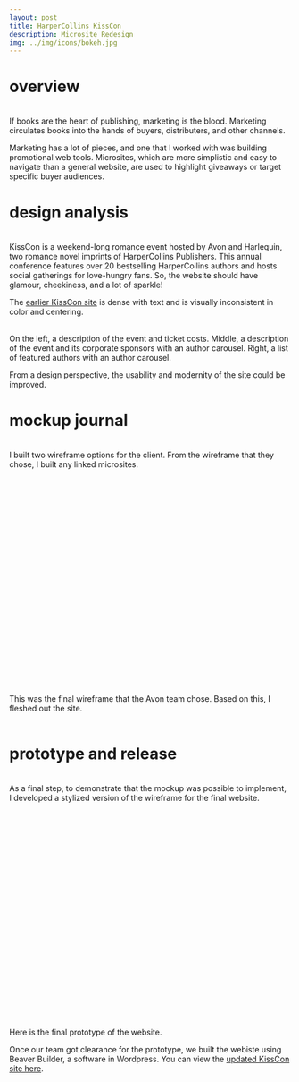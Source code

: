 ```yaml
---
layout: post
title: HarperCollins KissCon
description: Microsite Redesign
img: ../img/icons/bokeh.jpg
---
```


# overview
<br/> If books are the heart of publishing, marketing is the blood. Marketing circulates books into the hands of buyers, distributers, and other channels. 

Marketing has a lot of pieces, and one that I worked with was building promotional web tools. Microsites, which are more simplistic and easy to navigate than a general website, are used to highlight giveaways or target specific buyer audiences. <br/>

# design analysis 
<br/> KissCon is a weekend-long romance event hosted by Avon and Harlequin, two romance novel imprints of HarperCollins Publishers. This annual conference features over 20 bestselling HarperCollins authors and hosts social gatherings for love-hungry fans. So, the website should have glamour, cheekiness, and a lot of sparkle! 


The [earlier KissCon site](https://info.harpercollins.com/avonkisscon/) is dense with text and is visually inconsistent in color and centering.

<div class="imag_row">
	<img class="col one" src="../../img/kisscon/kisscon-old1.jpg" alt="" />
	<img class="col one" src="../../img/kisscon/kisscon-old2.jpg" object-fit = "fill" alt="" />
	<img class="col one" src="../../img/kisscon/kisscon-old3.jpg" alt="" /> 
</div>
<div class="col three caption">
	On the left, a description of the event and ticket costs. Middle, a description of the event and its corporate sponsors with an author carousel. Right, a list of featured authors with an author carousel.
</div>


From a design perspective, the usability and modernity of the site could be improved.<br/>

# mockup journal 
<br/> I built two wireframe options for the client. From the wireframe that they chose, I built any linked microsites. 

<center>
<div data-configid="34397066/64145709" style="width:600px; height:388px; align: center" class="issuuembed"></div>
<script type="text/javascript" src="//e.issuu.com/embed.js" async="true"></script> </center>
<div class="col three caption">
	This was the final wireframe that the Avon team chose. Based on this, I fleshed out the site. 
</div>

<br/>

# prototype and release
<br/> As a final step, to demonstrate that the mockup was possible to implement, I developed a stylized version of the wireframe for the final website.


<center>
<div data-configid="34397066/64565690" style="width:600px; height:388px;" class="issuuembed"></div>
<script type="text/javascript" src="//e.issuu.com/embed.js" async="true"></script></center>
<div class="col three caption">
	Here is the final prototype of the website. 
</div>

Once our team got clearance for the prototype, we built the webiste using Beaver Builder, a software in Wordpress. You can view the [updated KissCon site here](https://info.harpercollins.com/kisscon/). 
